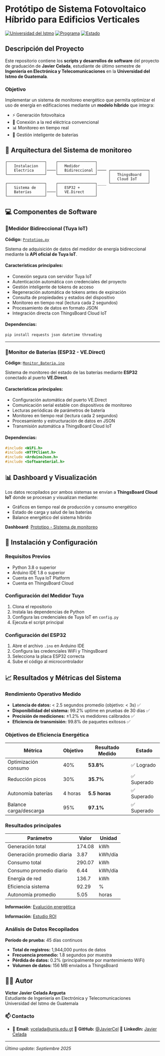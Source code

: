 # Protótipo de Sistema Fotovoltaico Híbrido para Edificios Verticales

[![Universidad del Istmo](https://img.shields.io/badge/Universidad-del%20Istmo-blue)](https://unis.edu.gt)
[![Programa](https://img.shields.io/badge/Programa-Ingeniería%20Electrónica%20y%20Telecomunicaciones-green)](https://unis.edu.gt)
[![Estado](https://img.shields.io/badge/Estado-En%20Desarrollo-yellow)](https://github.com/JavierCel)

## Descripción del Proyecto

Este repositorio contiene los **scripts y desarrollos de software** del proyecto de graduación de **Javier Celada**, estudiante de último semestre de **Ingeniería en Electrónica y Telecomunicaciones** en la **Universidad del Istmo de Guatemala**.

### Objetivo

Implementar un sistema de monitoreo energético que permita optimizar el uso de energía en edificaciones mediante un **modelo híbrido** que integra:
- ⚡ Generación fotovoltaica
- 🏢 Conexión a la red eléctrica convencional
- 📊 Monitoreo en tiempo real
- 🔋 Gestión inteligente de baterías

## 🤖 Arquitectura del Sistema de monitoreo

```
┌─────────────────┐    ┌─────────────────┐    
│   Instalacion   │    │   Medidor       │    
│   Electrica     │────│   Bidireccional │──── ┌─────────────────┐
└─────────────────┘    └─────────────────┘     │   ThingsBoard   │
                                               │   Cloud IoT     │
┌─────────────────┐    ┌─────────────────┐____ └─────────────────┘
│   Sistema de    │    │   ESP32 +       │            
│   Baterías      │────│   VE.Direct     │
└─────────────────┘    └─────────────────┘
```

## 💻 Componentes de Software

### 🔌Medidor Bidireccional (Tuya IoT)

**Código:** [`Prototipo.py`](https://github.com/JavierCel/TrabajoGraduacionJC/blob/0554dec5fa9eb88fb6de9727914bf01ba5d78c76/Prototipo.py)

Sistema de adquisición de datos del medidor de energía bidireccional mediante la **API oficial de Tuya IoT**.

#### Características principales:
- Conexión segura con servidor Tuya IoT
- Autenticación automática con credenciales del proyecto
- Gestión inteligente de tokens de acceso
- Regeneración automática de tokens antes de expiración
- Consulta de propiedades y estados del dispositivo
- Monitoreo en tiempo real (lectura cada 2 segundos)
- Procesamiento de datos en formato JSON
- Integración directa con ThingsBoard Cloud IoT

#### Dependencias:
```bash
pip install requests json datetime threading
```
---
### 🔋Monitor de Baterías (ESP32 - VE.Direct)

**Código:** [`Monitor_Bateria.ino`](https://github.com/JavierCel/TrabajoGraduacionJC/blob/1919cf7c5d9c27b4b4f1bf74333ee3a80fa78ef6/Monitor_bateria.ino)

Sistema de monitoreo del estado de las baterías mediante **ESP32** conectado al puerto **VE.Direct**.

#### Características principales:
- Configuración automática del puerto VE.Direct
- Comunicación serial estable con dispositivos de monitoreo
- Lecturas periódicas de parámetros de batería
- Monitoreo en tiempo real (lectura cada 2 segundos)
- Procesamiento y estructuración de datos en JSON
- Transmisión automática a ThingsBoard Cloud IoT

#### Dependencias:
```cpp
#include <WiFi.h>
#include <HTTPClient.h>
#include <ArduinoJson.h>
#include <SoftwareSerial.h>
```

## 📊 Dashboard y Visualización

Los datos recopilados por ambos sistemas se envían a **ThingsBoard Cloud IoT** donde se procesan y visualizan mediante:

- Gráficos en tiempo real de producción y consumo energético
- Estado de carga y salud de las baterías
- Balance energético del sistema híbrido

**Dashboard**: [Prototipo - SIstema de monitoreo](https://thingsboard.cloud/dashboard/9f9f7910-885d-11f0-9631-172f0d7c47ff?publicId=523ffb30-8863-11f0-9cc2-6f3b558016bd)

## 🚀 Instalación y Configuración

### Requisitos Previos
- Python 3.8 o superior
- Arduino IDE 1.8 o superior
- Cuenta en Tuya IoT Platform
- Cuenta en ThingsBoard Cloud

### Configuración del Medidor Tuya
1. Clona el repositorio
2. Instala las dependencias de Python
3. Configura las credenciales de Tuya IoT en `config.py`
4. Ejecuta el script principal

### Configuración del ESP32
1. Abre el archivo `.ino` en Arduino IDE
2. Configura las credenciales WiFi y ThingsBoard
3. Selecciona la placa ESP32 correcta
4. Sube el código al microcontrolador

## 📈 Resultados y Métricas del Sistema

### Rendimiento Operativo Medido
- **Latencia de datos:** < 2.5 segundos promedio (objetivo: < 3s) ✅
- **Disponibilidad del sistema:** 99.2% uptime en pruebas de 30 días ✅  
- **Precisión de mediciones:** ±1.2% vs medidores calibrados ✅
- **Eficiencia de transmisión:** 99.8% de paquetes exitosos ✅

### Objetivos de Eficiencia Energética
| Métrica | Objetivo | Resultado Medido | Estado |
|---------|----------|------------------|---------|
| Optimización consumo | 40% | **53.8%** | ✅ Logrado |
| Reducción picos | 30% | **35.7%** | ✅ Superado |
| Autonomía baterías | 4 horas | **5.5 horas** | ✅ Superado |
| Balance carga/descarga | 95% | **97.1%** | ✅ Superado |

### Resultados principales

| Parámetro                    | Valor   | Unidad     |
|-------------------------------|--------|------------|
| Generación total              | 174.08 | kWh        |
| Generación promedio diaria    | 3.87   | kWh/día    |
| Consumo total                 | 290.07 | kWh        |
| Consumo promedio diario       | 6.44   | kWh/día    |
| Energía de red                | 136.7  | kWh        |
| Eficiencia sistema            | 92.29  | %          |
| Autonomía promedio            | 5.05   | horas      |


**Información**: [Evalución energética](https://github.com/JavierCel/TrabajoGraduacionJC/blob/7662c09470d38c5bfe87e4a60a470ca5a67f8df7/Evaluacion%20Energetica%20-%20Trabajo%20de%20Graduacion.xlsx)

**Información**: [Estudio ROI](https://github.com/JavierCel/TrabajoGraduacionJC/blob/7662c09470d38c5bfe87e4a60a470ca5a67f8df7/Estudio%20ROI%20-%20Trabajo%20de%20Graduacion.xlsx)

### Análisis de Datos Recopilados
**Período de prueba:** 45 días continuos
- **Total de registros:** 1,944,000 puntos de datos
- **Frecuencia promedio:** 1.8 segundos por muestra
- **Pérdida de datos:** 0.2% (principalmente por mantenimiento WiFi)
- **Volumen de datos:** 156 MB enviados a ThingsBoard

## 👨‍💻 Autor

**Victor Javier Celada Argueta**  
Estudiante de Ingeniería en Electrónica y Telecomunicaciones  
Universidad del Istmo de Guatemala

### 📫 Contacto

- 📧 **Email:** [vcelada@unis.edu.gt](mailto:vcelada@unis.edu.gt) 🐙 **GitHub:** [@JavierCel](https://github.com/JavierCel) 💼 **LinkedIn:** [Javier Celada](https://www.linkedin.com/in/javier-celada-argueta-393696221/)

---

*Último update: Septiembre 2025*
